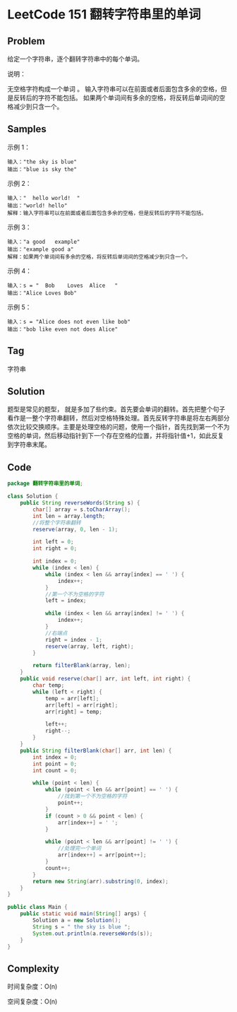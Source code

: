 # LeetCode 151 翻转字符串里的单词

## Problem

给定一个字符串，逐个翻转字符串中的每个单词。

说明：

无空格字符构成一个单词 。
输入字符串可以在前面或者后面包含多余的空格，但是反转后的字符不能包括。
如果两个单词间有多余的空格，将反转后单词间的空格减少到只含一个。

## Samples

示例 1：

```
输入："the sky is blue"
输出："blue is sky the"
```


示例 2：

```
输入："  hello world!  "
输出："world! hello"
解释：输入字符串可以在前面或者后面包含多余的空格，但是反转后的字符不能包括。
```


示例 3：

```
输入："a good   example"
输出："example good a"
解释：如果两个单词间有多余的空格，将反转后单词间的空格减少到只含一个。
```


示例 4：

```
输入：s = "  Bob    Loves  Alice   "
输出："Alice Loves Bob"
```


示例 5：

```
输入：s = "Alice does not even like bob"
输出："bob like even not does Alice"
```

## Tag

字符串

## Solution

题型是常见的题型， 就是多加了些约束。首先要会单词的翻转。首先把整个句子看作是一整个字符串翻转，然后对空格特殊处理。首先反转字符串是将左右两部分依次比较交换顺序。主要是处理空格的问题，使用一个指针，首先找到第一个不为空格的单词，然后移动指针到下一个存在空格的位置，并将指针值+1，如此反复到字符串末尾。

## Code

```java
package 翻转字符串里的单词;

class Solution {
    public String reverseWords(String s) {
        char[] array = s.toCharArray();
        int len = array.length;
        //将整个字符串翻转
        reserve(array, 0, len - 1);

        int left = 0;
        int right = 0;

        int index = 0;
        while (index < len) {
            while (index < len && array[index] == ' ') {
                index++;
            }
            //第一个不为空格的字符
            left = index;

            while (index < len && array[index] != ' ') {
                index++;
            }
            //右端点
            right = index - 1;
            reserve(array, left, right);
        }

        return filterBlank(array, len);
    }
    public void reserve(char[] arr, int left, int right) {
        char temp;
        while (left < right) {
            temp = arr[left];
            arr[left] = arr[right];
            arr[right] = temp;

            left++;
            right--;
        }
    }
    public String filterBlank(char[] arr, int len) {
        int index = 0;
        int point = 0;
        int count = 0;

        while (point < len) {
            while (point < len && arr[point] == ' ') {
                //找到第一个不为空格的字符
                point++;
            }
            if (count > 0 && point < len) {
                arr[index++] = ' ';
            }

            while (point < len && arr[point] != ' ') {
                //处理完一个单词
                arr[index++] = arr[point++];
            }
            count++;
        }
        return new String(arr).substring(0, index);
    }
}

public class Main {
    public static void main(String[] args) {
        Solution a = new Solution();
        String s = " the sky is blue ";
        System.out.println(a.reverseWords(s));
    }
}
```

## Complexity

时间复杂度：O(n)

空间复杂度：O(n)